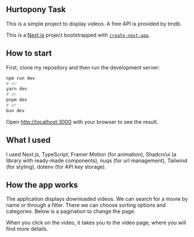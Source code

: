 ## Hurtopony Task
This is a simple project to display videos. A free API is provided by tmdb.

This is a [Next.js](https://nextjs.org) project bootstrapped with [`create-next-app`](https://nextjs.org/docs/app/api-reference/cli/create-next-app).

## How to start

First, clone my repository and then run the development server:

```bash
npm run dev
# or
yarn dev
# or
pnpm dev
# or
bun dev
```

Open [http://localhost:3000](http://localhost:3000) with your browser to see the result.

## What I used

I used Next.js, TypeScript, Framer Motion (for animation), Shadcn/ui (a library with ready-made components), nuqs (for url management), Tailwind (for styling), dotenv (for API key storage).

## How the app works

The application displays downloaded videos. We can search for a movie by name or through a filter. There we can choose sorting options and categories. Below is a pagination to change the page. 

When you click on the video, it takes you to the video page, where you will find more details.